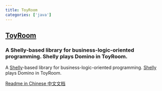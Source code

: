 ```yaml
---
title: ToyRoom
categories: ['java']
---
```

## [ToyRoom](https://github.com/Xiaofei-it/ToyRoom)

### A Shelly-based library for business-logic-oriented programming. Shelly plays Domino in ToyRoom.


A [Shelly](https://github.com/Xiaofei-it/Shelly)-based library for business-logic-oriented programming. [Shelly](https://github.com/Xiaofei-it/Shelly) plays Domino in ToyRoom.

[Readme in Chinese 中文文档](README-ZH-CN.md)
